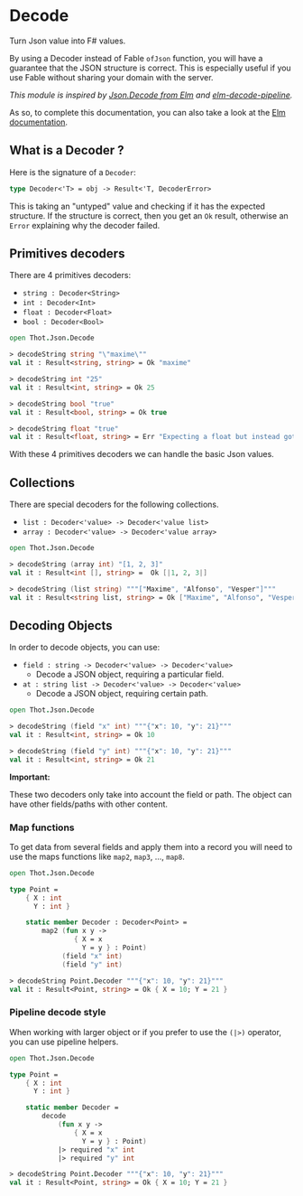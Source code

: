 # Decode

Turn Json value into F# values.

By using a Decoder instead of Fable `ofJson` function, you will have a guarantee that the JSON structure is correct.
This is especially useful if you use Fable without sharing your domain with the server.

*This module is inspired by [Json.Decode from Elm](http://package.elm-lang.org/packages/elm-lang/core/latest/Json-Decode)
and [elm-decode-pipeline](http://package.elm-lang.org/packages/NoRedInk/elm-decode-pipeline/latest).*

As so, to complete this documentation, you can also take a look at the [Elm documentation](https://guide.elm-lang.org/interop/json.html).

## What is a Decoder ?

Here is the signature of a `Decoder`:

```fsharp
type Decoder<'T> = obj -> Result<'T, DecoderError>
```

This is taking an "untyped" value and checking if it has the expected structure. If the structure is correct,
then you get an `Ok` result, otherwise an `Error` explaining why the decoder failed.

## Primitives decoders

There are 4 primitives decoders:

- `string : Decoder<String>`
- `int : Decoder<Int>`
- `float : Decoder<Float>`
- `bool : Decoder<Bool>`

```fsharp
open Thot.Json.Decode

> decodeString string "\"maxime\""
val it : Result<string, string> = Ok "maxime"

> decodeString int "25"
val it : Result<int, string> = Ok 25

> decodeString bool "true"
val it : Result<bool, string> = Ok true

> decodeString float "true"
val it : Result<float, string> = Err "Expecting a float but instead got: true"
```

With these 4 primitives decoders we can handle the basic Json values.

## Collections

There are special decoders for the following collections.

- `list : Decoder<'value> -> Decoder<'value list>`
- `array : Decoder<'value> -> Decoder<'value array>`

```fsharp
open Thot.Json.Decode

> decodeString (array int) "[1, 2, 3]"
val it : Result<int [], string> =  Ok [|1, 2, 3|]

> decodeString (list string) """["Maxime", "Alfonso", "Vesper"]"""
val it : Result<string list, string> = Ok ["Maxime", "Alfonso", "Vesper"]
```

## Decoding Objects

In order to decode objects, you can use:

- `field : string -> Decoder<'value> -> Decoder<'value>`
    - Decode a JSON object, requiring a particular field.
- `at : string list -> Decoder<'value> -> Decoder<'value>`
    - Decode a JSON object, requiring certain path.

```fsharp
open Thot.Json.Decode

> decodeString (field "x" int) """{"x": 10, "y": 21}"""
val it : Result<int, string> = Ok 10

> decodeString (field "y" int) """{"x": 10, "y": 21}"""
val it : Result<int, string> = Ok 21
```

**Important:**

These two decoders only take into account the field or path. The object can have other fields/paths with other content.

### Map functions

To get data from several fields and apply them into a record you will need to use the maps functions
like `map2`, `map3`, ..., `map8`.

```fsharp
open Thot.Json.Decode

type Point =
    { X : int
      Y : int }

    static member Decoder : Decoder<Point> =
        map2 (fun x y ->
                { X = x
                  Y = y } : Point)
             (field "x" int)
             (field "y" int)

> decodeString Point.Decoder """{"x": 10, "y": 21}"""
val it : Result<Point, string> = Ok { X = 10; Y = 21 }
```

### Pipeline decode style

When working with larger object or if you prefer to use the `(|>)` operator, you can use pipeline helpers.

```fsharp
open Thot.Json.Decode

type Point =
    { X : int
      Y : int }

    static member Decoder =
        decode
            (fun x y ->
                { X = x
                  Y = y } : Point)
            |> required "x" int
            |> required "y" int

> decodeString Point.Decoder """{"x": 10, "y": 21}"""
val it : Result<Point, string> = Ok { X = 10; Y = 21 }
```
